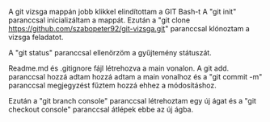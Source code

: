 A git vizsga mappán jobb klikkel elindítottam a GIT Bash-t
A "git init" paranccsal inicializáltam a mappát.
Ezután a "git clone https://github.com/szabopeter92/git-vizsga.git" paranccsal klónoztam a vizsga feladatot.

A "git status" paranccsal ellenörzöm a gyűjtemény státuszát.

Readme.md és .gitignore fájl létrehozva a main vonalon. A git add. paranccsal hozzá adtam hozzá adtam a main vonalhoz és a "git commit -m" paranccsal megjegyzést fűztem hozzá ehhez a módosításhoz.

Ezután a "git branch console" paranccsal létrehoztam egy új ágat és a "git checkout console" paranccsal átlépek ebbe az új ágba.



